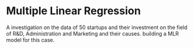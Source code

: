 # Multiple Linear Regression
A investigation on the data of 50 startups and their investment on the field of R&amp;D, Administration and Marketing and their causes. building a MLR model for this case.
